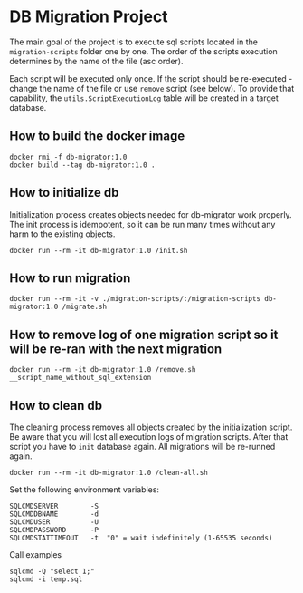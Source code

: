 # DB Migration Project

The main goal of the project is to execute sql scripts located in the `migration-scripts` folder one by one.
The order of the scripts execution determines by the name of the file (asc order).

Each script will be executed only once.
If the script should be re-executed - change the name of the file or use `remove` script (see below).
To provide that capability, the `utils.ScriptExecutionLog` table will be created in a target database.

## How to build the docker image
```shell
docker rmi -f db-migrator:1.0
docker build --tag db-migrator:1.0 .
```

## How to initialize db
Initialization process creates objects needed for db-migrator work properly.
The init process is idempotent, so it can be run many times without any harm to the existing objects.
```shell
docker run --rm -it db-migrator:1.0 /init.sh
```

## How to run migration
```shell
docker run --rm -it -v ./migration-scripts/:/migration-scripts db-migrator:1.0 /migrate.sh
```

## How to remove log of one migration script so it will be re-ran with the next migration
```shell
docker run --rm -it db-migrator:1.0 /remove.sh __script_name_without_sql_extension
```

## How to clean db
The cleaning process removes all objects created by the initialization script.
Be aware that you will lost all execution logs of migration scripts.
After that script you have to `init` database again.
All migrations will be re-runned again.
```shell
docker run --rm -it db-migrator:1.0 /clean-all.sh
```

Set the following environment variables:
```
SQLCMDSERVER	    -S
SQLCMDDBNAME	    -d
SQLCMDUSER	        -U
SQLCMDPASSWORD	    -P
SQLCMDSTATTIMEOUT	-t  "0" = wait indefinitely (1-65535 seconds)
```

Call examples
```shell
sqlcmd -Q "select 1;"
sqlcmd -i temp.sql
```
